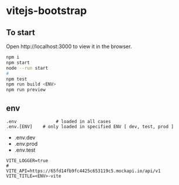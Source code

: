 # vitejs-bootstrap

## To start

Open http://localhost:3000 to view it in the browser.

```sh
npm i
npm start
node --run start
#
npm test
npm run build <ENV>
npm run preview
```

## env

```.env
.env               # loaded in all cases
.env.[ENV]    # only loaded in specified ENV [ dev, test, prod ]
```

 * .env.dev
 * .env.prod
 * .env.test
 
```env
VITE_LOGGER=true
#
VITE_API=https://65fd14fb9fc4425c653119c5.mockapi.io/api/v1
VITE_TITLE=<ENV>-vite
```